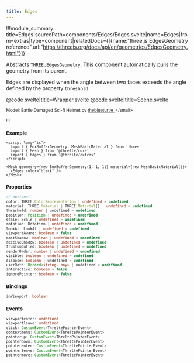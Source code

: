 ```yaml
---
title: Edges
---
```


<script lang="ts">
	import Wrapper from '$examples/edges/Wrapper.svelte'
</script>

!!!module_summary title=Edges|sourcePath=components/Edges/Edges.svelte|name=Edges|from=extras|type=component|relatedDocs={[{name:"three.js EdgesGeometry reference",url:"https://threejs.org/docs/api/en/geometries/EdgesGeometry.html"}]}

Abstracts `THREE.EdgesGeometry`. This component automatically pulls the geometry from its parent.

Edges are displayed when the angle between two faces exceeds the angle defined by the property `threshold`.

<ExampleWrapper playgroundHref="/edges">
<Wrapper />

<div slot="code">

@[code svelte|title=Wrapper.svelte](../../examples/edges/Wrapper.svelte)
@[code svelte|title=Scene.svelte](../../examples/edges/Scene.svelte)

</div>
</ExampleWrapper>

<small>Model: Battle Damaged Sci-fi Helmet by [theblueturtle\_](https://sketchfab.com/theblueturtle_)</small>

!!!

### Example

```svelte
<script lang="ts">
  import { BoxBufferGeometry, MeshBasicMaterial } from 'three'
  import { Mesh } from '@threlte/core'
  import { Edges } from '@threlte/extras'
</script>

<Mesh geometry={new BoxBufferGeometry(1, 1, 1)} material={new MeshBasicMaterial()}>
  <Edges color="black" />
</Mesh>
```

### Properties

```ts
// optional
color: THREE.ColorRepresentation | undefined = undefined
material: THREE.Material | THREE.Material[] | undefined = undefined
threshold: number | undefined = undefined
position: Position | undefined = undefined
scale: Scale | undefined = undefined
rotation: Rotation | undefined = undefined
lookAt: LookAt | undefined = undefined
viewportAware: boolean = false
castShadow: boolean | undefined = undefined
receiveShadow: boolean | undefined = undefined
frustumCulled: boolean | undefined = undefined
renderOrder: number | undefined = undefined
visible: boolean | undefined = undefined
dispose: boolean | undefined = undefined
userData: Record<string, any> | undefined = undefined
interactive: boolean = false
ignorePointer: boolean = false
```

### Bindings

```ts
inViewport: boolean
```

### Events

```ts
viewportenter: undefined
viewportleave: undefined
click: CustomEvent<ThreltePointerEvent>
contextmenu: CustomEvent<ThreltePointerEvent>
pointerup: CustomEvent<ThreltePointerEvent>
pointerdown: CustomEvent<ThreltePointerEvent>
pointerenter: CustomEvent<ThreltePointerEvent>
pointerleave: CustomEvent<ThreltePointerEvent>
pointermove: CustomEvent<ThreltePointerEvent>
```
